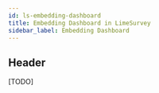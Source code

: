 ```yaml
---
id: ls-embedding-dashboard
title: Embedding Dashboard in LimeSurvey
sidebar_label: Embedding Dashboard
---
```


## Header

[TODO]
